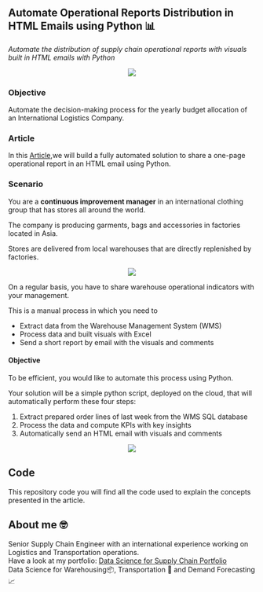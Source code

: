 ## Automate Operational Reports Distribution in HTML Emails using Python 📊
*Automate the distribution of supply chain operational reports with visuals built in HTML emails with Python*

<p align="center">
  <img align="center" src="https://miro.medium.com/max/786/1*yXP2g6iy3dEcMzAW40tYXA.png">
</p>

### Objective
Automate the decision-making process for the yearly budget allocation of an International Logistics Company.

### Article
In this [Article](https://towardsdatascience.com/automate-operational-reports-distribution-in-html-emails-using-python-c65c66fc99a6),we will build a fully automated solution to share a one-page operational 
report in an HTML email using Python.


### Scenario
You are a **continuous improvement manager** in an international clothing group that has stores all around the world.

The company is producing garments, bags and accessories in factories located in Asia.

Stores are delivered from local warehouses that are directly replenished by factories.

<p align="center">
  <img align="center" src="https://miro.medium.com/max/786/0*is83sxgN8c9frFe1.png">
</p>

On a regular basis, you have to share warehouse operational indicators with your management.

This is a manual process in which you need to

- Extract data from the Warehouse Management System (WMS)
- Process data and built visuals with Excel
- Send a short report by email with the visuals and comments

#### Objective
To be efficient, you would like to automate this process using Python.

Your solution will be a simple python script, deployed on the cloud, that will automatically perform these four steps:

1. Extract prepared order lines of last week from the WMS SQL database
2. Process the data and compute KPIs with key insights
3. Automatically send an HTML email with visuals and comments

<p align="center">
  <img align="center" src="https://miro.medium.com/max/828/1*3MXAwPZrurHfLRrCM1wOKA.png">
</p>

## Code
This repository code you will find all the code used to explain the concepts presented in the article.

## About me 🤓
Senior Supply Chain Engineer with an international experience working on Logistics and Transportation operations. \
Have a look at my portfolio: [Data Science for Supply Chain Portfolio](https://samirsaci.com) \
Data Science for Warehousing📦, Transportation 🚚 and Demand Forecasting 📈 
